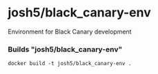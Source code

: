 
# josh5/black_canary-env

Environment for Black Canary development

### Builds "josh5/black_canary-env"

```
docker build -t josh5/black_canary-env .
```
